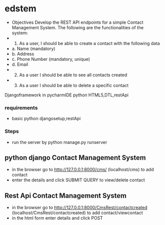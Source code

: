 # edstem

- Objectives
Develop the REST API endpoints for a simple Contact Management System. The following
are the functionalities of the system:
- 1. As a user, I should be able to create a contact with the following data
- a. Name (mandatory)
- b. Address
- c. Phone Number (mandatory, unique)
- d. Email
- 2. As a user I should be able to see all contacts created
- 3. As a user I should be able to delete a specific contact

Djangoframework in pycharmIDE python HTML5,DTL,restApi 

### requirements
- basic python djangosetup,restApi 
### Steps
- run the server by python manage.py runserver

## python django Contact Management System
- in the browser go to http://127.0.0.1:8000/cms/ (localhost/cms) to add contact
- enter the details and click SUBMIT QUERY to view/delete contact

## Rest Api Contact Management System
- in the browser go to http://127.0.0.1:8000/CmsRest/contactcreated (localhost/CmsRest/contactcreated) to add contact/viewcontact
- in the html form enter details and click POST
